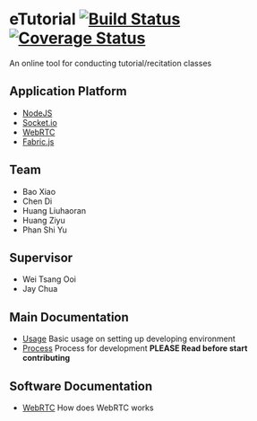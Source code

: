 # eTutorial [![Build Status](https://travis-ci.org/nus-mtp/reindeer.svg?branch=master)](https://travis-ci.org/nus-mtp/reindeer)[![Coverage Status](https://coveralls.io/repos/github/nus-mtp/reindeer/badge.svg?branch=master)](https://coveralls.io/github/nus-mtp/reindeer?branch=master)
An online tool for conducting tutorial/recitation classes

## Application Platform
* [NodeJS](https://nodejs.org)
* [Socket.io](http://socket.io/)
* [WebRTC](http://www.webrtc.org/)
* [Fabric.js](http://fabricjs.com/)

## Team
* Bao Xiao
* Chen Di
* Huang Liuhaoran
* Huang Ziyu
* Phan Shi Yu

## Supervisor
* Wei Tsang Ooi
* Jay Chua

## Main Documentation

- [Usage](https://github.com/nus-mtp/reindeer/blob/master/documentation/USAGE.md) Basic usage on setting up developing environment
- [Process](https://github.com/nus-mtp/reindeer/blob/master/documentation/Process.md) Process for development <b>PLEASE Read before start contributing</b>

## Software Documentation
- [WebRTC](https://github.com/nus-mtp/reindeer/blob/master/documentation/WebRTC.md) How does WebRTC works
